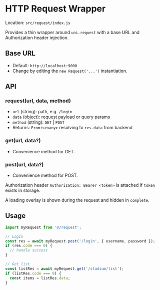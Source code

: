 # HTTP Request Wrapper

Location: `src/request/index.js`

Provides a thin wrapper around `uni.request` with a base URL and Authorization header injection.

## Base URL
- Default: `http://localhost:9000`
- Change by editing the `new Request('...')` instantiation.

## API

### request(url, data, method)
- `url` (string): path, e.g. `/login`
- `data` (object): request payload or query params
- `method` (string): `GET` | `POST`
- Returns: `Promise<any>` resolving to `res.data` from backend

### get(url, data?)
- Convenience method for GET.

### post(url, data?)
- Convenience method for POST.

Authorization header `Authorization: Bearer <token>` is attached if `token` exists in storage.

A loading overlay is shown during the request and hidden in `complete`.

## Usage
```js
import myRequest from '@/request';

// Login
const res = await myRequest.post('/login', { username, password });
if (res.code === 0) {
  // handle success
}

// Get list
const listRes = await myRequest.get('/stadium/list');
if (listRes.code === 0) {
  const items = listRes.data;
}
```